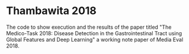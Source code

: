 # Thambawita 2018
The code to show execution and the results of the paper titled "The Medico-Task 2018: Disease Detection in the Gastrointestinal Tract using Global Features and Deep Learning" a working note paper of Media Eval 2018.
